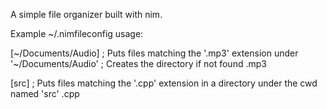 A simple file organizer built with nim.

Example ~/.nimfileconfig usage:

[~/Documents/Audio] ; Puts files matching the '.mp3' extension under '~/Documents/Audio'
                    ; Creates the directory if not found
.mp3

[src] ; Puts files matching the '.cpp' extension in a directory under the cwd named 'src'
.cpp
